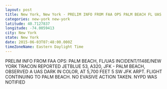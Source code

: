 ```yaml
---
layout: post
title: New York, New York - PRELIM INFO FROM FAA OPS PALM BEACH FL UAS INCIDENT 1148E NEW YORK TRACON REPORTED
categories: new-york new-york
latitude: 40.7127837
longitude: -74.0059413
city: New York
state: New York
date: 2015-06-03T07:48:00.000Z
timeZoneName: Eastern Daylight Time
---
```


PRELIM INFO FROM FAA OPS: PALM BEACH, FL/UAS INCIDENT/1148E/NEW YORK TRACON REPORTED JETBLUE 53, A320, JFK - PALM BEACH, OBSERVED A UAS DARK IN COLOR,  AT 5,700 FEET 5 SW JFK ARPT. FLIGHT CONTINUING TO PALM BEACH. NO EVASIVE ACTION TAKEN. NYPD WAS NOTIFIED 